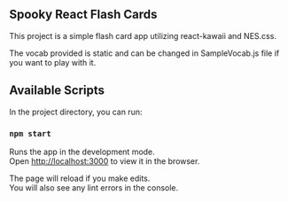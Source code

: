 ## Spooky React Flash Cards

This project is a simple flash card app utilizing react-kawaii and NES.css.

The vocab provided is static and can be changed in SampleVocab.js file if you want to play with it.


## Available Scripts

In the project directory, you can run:

### `npm start`

Runs the app in the development mode.<br>
Open [http://localhost:3000](http://localhost:3000) to view it in the browser.

The page will reload if you make edits.<br>
You will also see any lint errors in the console.

